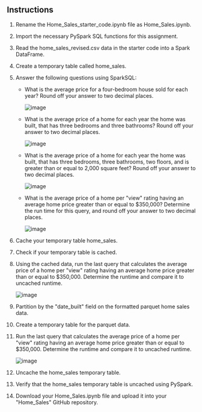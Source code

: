 ## Instructions
1. Rename the Home_Sales_starter_code.ipynb file as Home_Sales.ipynb.

2. Import the necessary PySpark SQL functions for this assignment.

3. Read the home_sales_revised.csv data in the starter code into a Spark DataFrame.

4. Create a temporary table called home_sales.

5. Answer the following questions using SparkSQL:

   * What is the average price for a four-bedroom house sold for each year? Round off your answer to two decimal places.
  
     ![image](https://github.com/user-attachments/assets/82821e65-1e11-4709-b02a-ba22a5cedec7)


   * What is the average price of a home for each year the home was built, that has three bedrooms and three bathrooms? Round off your answer to two decimal places.
  
     ![image](https://github.com/user-attachments/assets/9054f479-c10f-4c4d-979f-c69b7e640238)


   * What is the average price of a home for each year the home was built, that has three bedrooms, three bathrooms, two floors, and is greater than or equal to 2,000 square feet? Round off your answer to two decimal places.
  
     ![image](https://github.com/user-attachments/assets/e315929e-a2e1-4b5b-b86a-6947c6e7e58c)


   * What is the average price of a home per "view" rating having an average home price greater than or equal to $350,000? Determine the run time for this query, and round off your answer to two decimal places.
  
     ![image](https://github.com/user-attachments/assets/e53aa91a-d2d8-4d90-8083-22e4030945ef)


6. Cache your temporary table home_sales.

7. Check if your temporary table is cached.

8. Using the cached data, run the last query that calculates the average price of a home per "view" rating having an average home price greater than or equal to $350,000. Determine the runtime and compare it to uncached runtime.

   ![image](https://github.com/user-attachments/assets/72eb5aff-956b-4db3-b3ca-7ab19571e7b7)


10. Partition by the "date_built" field on the formatted parquet home sales data.

11. Create a temporary table for the parquet data.

12. Run the last query that calculates the average price of a home per "view" rating having an average home price greater than or equal to $350,000. Determine the runtime and compare it to uncached runtime.

    ![image](https://github.com/user-attachments/assets/de03b18d-c376-4c87-8142-4d82a88950ca)


14. Uncache the home_sales temporary table.

15. Verify that the home_sales temporary table is uncached using PySpark.

16. Download your Home_Sales.ipynb file and upload it into your "Home_Sales" GitHub repository.
